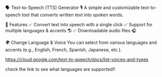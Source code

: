 🗣️ Text-to-Speech (TTS) Generator 🎙️
A simple and customizable text-to-speech tool that converts written text into spoken words.

🚀 Features
✅ Convert text into speech with a single click
✅ Support for multiple languages & accents 🌎
✅ Downloadable audio files 🎧

🌍 Change Language & Voice
You can select from various languages and accents (e.g., English, French, Spanish, Japanese, etc.).

https://cloud.google.com/text-to-speech/docs/list-voices-and-types

check the link to see what languages are supported!!
